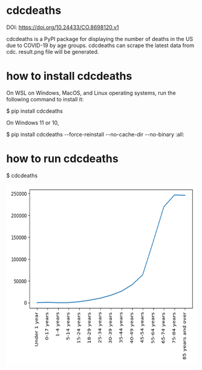 # cdcdeaths

DOI: https://doi.org/10.24433/CO.8698120.v1

cdcdeaths is a PyPI package for displaying the number of deaths in the US due to COVID-19 by age groups.
cdcdeaths can scrape the latest data from cdc.
result.png file will be generated.

# how to install cdcdeaths
On WSL on Windows, MacOS, and Linux operating systems, run the following command to install it:

$ pip install cdcdeaths

On Windows 11 or 10,

$ pip install cdcdeaths --force-reinstall --no-cache-dir --no-binary :all:

# how to run cdcdeaths

$ cdcdeaths

<img src='https://github.com/ytakefuji/cdcdeaths/raw/main/result.png' width=640 height=480>

